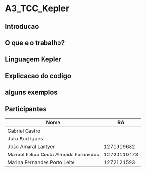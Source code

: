 # A3_TCC_Kepler

## Introducao

## O que e o trabalho?

## Linguagem Kepler

## Explicacao do codigo

## alguns exemplos

## Participantes

| Nome                                   | RA          | 
|----------------------------------------|-------------|
| Gabriel Castro                         |  |  
| Julio Rodrigues                        |  |  
| João Amaral Lantyer                    | 1271919682  | 
| Manoel Felipe Costa Almeida Fernandes  | 12720110473 | 
| Marina Fernandes Porto Leite           | 1272121593  | 